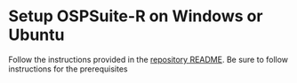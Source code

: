 # Setup OSPSuite-R on Windows or Ubuntu

Follow the instructions provided in the [repository README](https://github.com/Open-Systems-Pharmacology/OSPSuite-R#ospsuite-r-package). Be sure to follow instructions for the prerequisites
